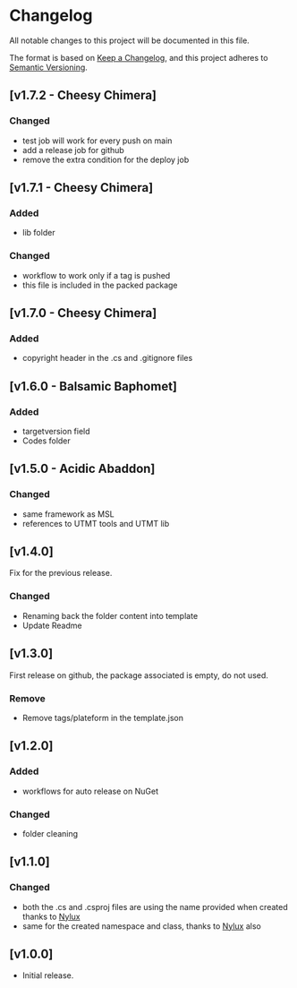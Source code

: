 # Changelog

All notable changes to this project will be documented in this file.

The format is based on [Keep a Changelog](https://keepachangelog.com/en/1.0.0/),
and this project adheres to [Semantic Versioning](https://semver.org/spec/v2.0.0.html).

## [v1.7.2 - Cheesy Chimera]

### Changed 

- test job will work for every push on main
- add a release job for github
- remove the extra condition for the deploy job

## [v1.7.1 - Cheesy Chimera]

### Added

- lib folder

### Changed 

- workflow to work only if a tag is pushed
- this file is included in the packed package

## [v1.7.0 - Cheesy Chimera]

### Added

- copyright header in the .cs and .gitignore files

## [v1.6.0 - Balsamic Baphomet]

### Added

- targetversion field
- Codes folder

## [v1.5.0 - Acidic Abaddon]

### Changed

- same framework as MSL
- references to UTMT tools and UTMT lib

## [v1.4.0]

Fix for the previous release.

### Changed

- Renaming back the folder content into template
- Update Readme

## [v1.3.0]

First release on github, the package associated is empty, do not used.

### Remove

- Remove tags/plateform in the template.json

## [v1.2.0]

### Added

- workflows for auto release on NuGet

### Changed

- folder cleaning

## [v1.1.0]

### Changed

- both the .cs and .csproj files are using the name provided when created thanks to [Nylux](https://github.com/Nylux)
- same for the created namespace and class, thanks to [Nylux](https://github.com/Nylux) also

## [v1.0.0]

- Initial release.